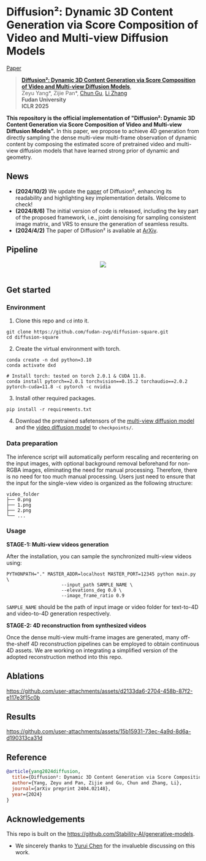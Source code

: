 # Diffusion²: Dynamic 3D Content Generation via Score Composition of Video and Multi-view Diffusion Models
[Paper](https://arxiv.org/abs/2404.02148)
> [**Diffusion²: Dynamic 3D Content Generation via Score Composition of Video and Multi-view Diffusion Models**](https://arxiv.org/abs/2404.02148),            
> Zeyu Yang*, Zijie Pan*, [Chun Gu](https://sulvxiangxin.github.io), [Li Zhang](https://lzrobots.github.io)  
> **Fudan University**  
> **ICLR 2025**

**This repository is the official implementation of "Diffusion²: Dynamic 3D Content Generation via Score Composition of Video and Multi-view Diffusion Models".** In this paper, we propose to achieve 4D generation from directly sampling the dense multi-view multi-frame observation of dynamic content by composing the estimated score of pretrained video and multi-view diffusion models that have learned strong prior of dynamic and geometry. 

## News

- **(2024/10/2)** We update the [paper](https://arxiv.org/abs/2404.02148) of Diffusion², enhancing its readability and highlighting key implementation details. Welcome to check!
- **(2024/8/6)** The initial version of code is released, including the key part of the proposed framework, i.e., joint denoising for sampling consistent image matrix, and VRS to ensure the generation of seamless results.
- **(2024/4/2)** The paper of Diffusion² is avaliable at [ArXiv](https://arxiv.org/abs/2404.02148).

## Pipeline
<div align="center">
  <img src="assets/pipeline.png"/>
</div><br/>

## Get started

### Environment

1. Clone this repo and `cd` into it.

```shell
git clone https://github.com/fudan-zvg/diffusion-square.git
cd diffusion-square
```

2. Create the virtual environment with torch.

```shell
conda create -n dxd python=3.10
conda activate dxd

# Install torch: tested on torch 2.0.1 & CUDA 11.8.
conda install pytorch==2.0.1 torchvision==0.15.2 torchaudio==2.0.2 pytorch-cuda=11.8 -c pytorch -c nvidia
```

3. Install other required packages.

```shell
pip install -r requirements.txt
```

4. Download the pretrained safetensors of the [multi-view diffusion model](https://huggingface.co/stabilityai/sv3d/blob/main/sv3d_p.safetensors) and the [video diffusion model](https://huggingface.co/stabilityai/stable-video-diffusion-img2vid-xt/blob/main/svd_xt.safetensors) to `checkpoints/`.

### Data preparation

The inference script will automatically perform rescaling and recentering on the input images, with optional background removal beforehand for non-RGBA images, eliminating the need for manual processing. Therefore, there is no need for too much manual processing. Users just need to ensure that the input for the single-view video is organized as the following structure:

```shell
video_folder
├── 0.png
├── 1.png
├── 2.png
└── ...
```

### Usage

**STAGE-1: Multi-view videos generation**

After the installation, you can sample the synchronized multi-view videos using:

```shell
PYTHONPATH="." MASTER_ADDR=localhost MASTER_PORT=12345 python main.py \
                    --input_path SAMPLE_NAME \
                    --elevations_deg 0.0 \
                    --image_frame_ratio 0.9
```

`SAMPLE_NAME` should be the path of input image or video folder for text-to-4D and video-to-4D generation respectively. 

**STAGE-2: 4D reconstruction from synthesized videos**

Once the dense multi-view multi-frame images are generated, many off-the-shelf 4D reconstruction pipelines can be employed to obtain continuous 4D assets. We are working on integrating a simplified version of the adopted reconstruction method into this repo.

## Ablations

https://github.com/user-attachments/assets/d2133da6-2704-458b-87f2-e117e3f15c0b

## Results

https://github.com/user-attachments/assets/15b15931-73ec-4a9d-8d6a-d190313ca31d

## Reference
```bibtex
@article{yang2024diffusion,
  title={Diffusion²: Dynamic 3D Content Generation via Score Composition of Video and Multi-view Diffusion Models},
  author={Yang, Zeyu and Pan, Zijie and Gu, Chun and Zhang, Li},
  journal={arXiv preprint 2404.02148},
  year={2024}
}
```

## Acknowledgements

This repo is built on the https://github.com/Stability-AI/generative-models.

- We sincerely thanks to [Yurui Chen](https://github.com/519401113) for the invalueble discussing on this work.
